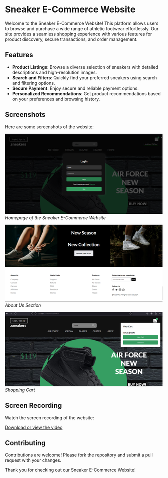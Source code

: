 # Sneaker E-Commerce Website

Welcome to the Sneaker E-Commerce Website! This platform allows users to browse and purchase a wide range of athletic footwear effortlessly. Our site provides a seamless shopping experience with various features for product discovery, secure transactions, and order management.

## Features

- **Product Listings**: Browse a diverse selection of sneakers with detailed descriptions and high-resolution images.
- **Search and Filters**: Quickly find your preferred sneakers using search and filtering options.
- **Secure Payment**: Enjoy secure and reliable payment options.
- **Personalized Recommendations**: Get product recommendations based on your preferences and browsing history.

## Screenshots

Here are some screenshots of the website:

![Homepage](./ss1.png)
*Homepage of the Sneaker E-Commerce Website*

![About Us](./ss2.png)
*About Us Section*

![Cart](./ss3.png)
*Shopping Cart*

## Screen Recording

Watch the screen recording of the website:

[Download or view the video](https://github.com/Ryshup/Sneaker/raw/main/sneakermp.mp4)



## Contributing

Contributions are welcome! Please fork the repository and submit a pull request with your changes.


Thank you for checking out our Sneaker E-Commerce Website!
